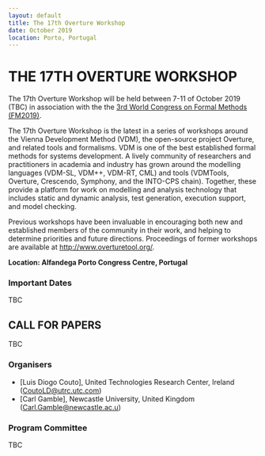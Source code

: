 ```yaml
---
layout: default
title: The 17th Overture Workshop
date: October 2019
location: Porto, Portugal
---
```

# THE 17TH OVERTURE WORKSHOP

The 17th Overture Workshop will be held between 7-11 of October 2019 (TBC) in
association with the the [3rd World Congress on Formal Methods
(FM2019)](http://formalmethods2019.inesctec.pt/).

The 17th Overture Workshop is the latest in a series of workshops around the
Vienna Development Method (VDM), the open-source project Overture, and
related tools and formalisms. VDM is one of the best established formal
methods for systems development. A lively community of researchers and
practitioners in academia and industry has grown around the modelling
languages (VDM-SL, VDM++, VDM-RT, CML) and tools (VDMTools, Overture,
Crescendo, Symphony, and the INTO-CPS chain). Together, these provide a
platform for work on modelling and analysis technology that includes static
and dynamic analysis, test generation, execution support, and model checking.

Previous workshops have been invaluable in encouraging both new and
established members of the community in their work, and helping to determine
priorities and future directions. Proceedings of former workshops are
available at http://www.overturetool.org/.

**Location: Alfandega Porto Congress Centre, Portugal**

### Important Dates

TBC

## CALL FOR PAPERS

TBC

### Organisers

* [Luis Diogo Couto], United Technologies Research Center, Ireland (<CoutoLD@utrc.utc.com>)
* [Carl Gamble], Newcastle University, United Kingdom (<Carl.Gamble@newcastle.ac.u>)

### Program Committee

TBC
